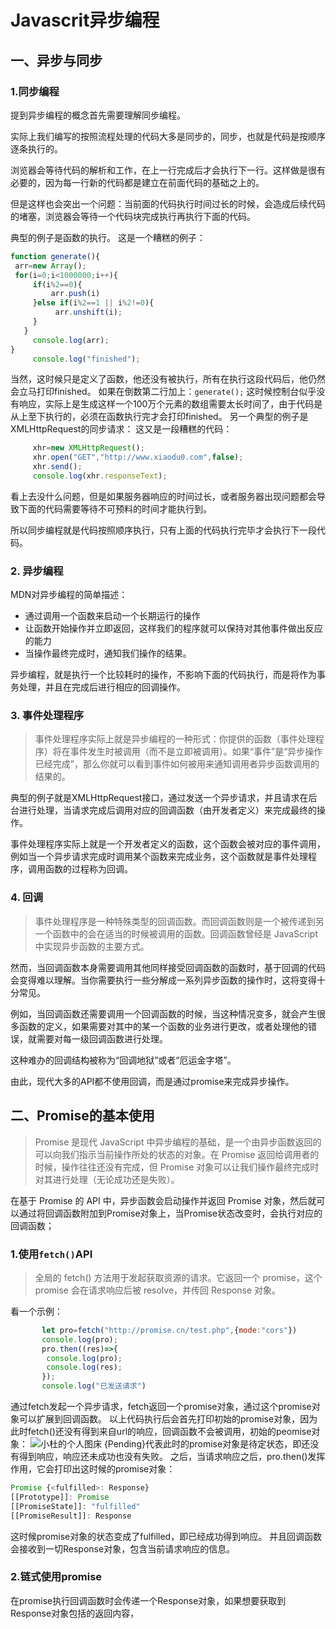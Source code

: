 # Javascrit异步编程

## 一、异步与同步



### 1.同步编程

提到异步编程的概念首先需要理解同步编程。

实际上我们编写的按照流程处理的代码大多是同步的，同步，也就是代码是按顺序逐条执行的。

浏览器会等待代码的解析和工作，在上一行完成后才会执行下一行。这样做是很有必要的，因为每一行新的代码都是建立在前面代码的基础之上的。

但是这样也会突出一个问题：当前面的代码执行时间过长的时候，会造成后续代码的堵塞，浏览器会等待一个代码块完成执行再执行下面的代码。

典型的例子是函数的执行。
这是一个糟糕的例子：

```javascript
function generate(){
 arr=new Array();
 for(i=0;i<1000000;i++){
     if(i%2==0){
         arr.push(i)
     }else if(i%2==1 || i%2!=0){
          arr.unshift(i);
     }
   }
     console.log(arr);
}
     console.log("finished");
```

当然，这时候只是定义了函数，他还没有被执行，所有在执行这段代码后，他仍然会立马打印finished。
如果在倒数第二行加上：`generate();`
这时候控制台似乎没有响应，实际上是生成这样一个100万个元素的数组需要太长时间了，由于代码是从上至下执行的，必须在函数执行完才会打印finished。
另一个典型的例子是XMLHttpRequest的同步请求：
这又是一段糟糕的代码：

```javascript
     xhr=new XMLHttpRequest();
     xhr.open("GET","http://www.xiaodu0.com",false);
     xhr.send();
     console.log(xhr.responseText);
```

看上去没什么问题，但是如果服务器响应的时间过长，或者服务器出现问题都会导致下面的代码需要等待不可预料的时间才能执行到。

所以同步编程就是代码按照顺序执行，只有上面的代码执行完毕才会执行下一段代码。

### 2. 异步编程

MDN对异步编程的简单描述：

* 通过调用一个函数来启动一个长期运行的操作
* 让函数开始操作并立即返回，这样我们的程序就可以保持对其他事件做出反应的能力
* 当操作最终完成时，通知我们操作的结果。

异步编程，就是执行一个比较耗时的操作，不影响下面的代码执行，而是将作为事务处理，并且在完成后进行相应的回调操作。

### 3. 事件处理程序

> 事件处理程序实际上就是异步编程的一种形式：你提供的函数（事件处理程序）将在事件发生时被调用（而不是立即被调用）。如果“事件”是“异步操作已经完成”，那么你就可以看到事件如何被用来通知调用者异步函数调用的结果的。

典型的例子就是XMLHttpRequest接口，通过发送一个异步请求，并且请求在后台进行处理，当请求完成后调用对应的回调函数（由开发者定义）来完成最终的操作。

事件处理程序实际上就是一个开发者定义的函数，这个函数会被对应的事件调用，例如当一个异步请求完成时调用某个函数来完成业务，这个函数就是事件处理程序，调用函数的过程称为回调。

### 4. 回调

> 事件处理程序是一种特殊类型的回调函数。而回调函数则是一个被传递到另一个函数中的会在适当的时候被调用的函数。回调函数曾经是 JavaScript 中实现异步函数的主要方式。

然而，当回调函数本身需要调用其他同样接受回调函数的函数时，基于回调的代码会变得难以理解。当你需要执行一些分解成一系列异步函数的操作时，这将变得十分常见。

例如，当回调函数还需要调用一个回调函数的时候，当这种情况变多，就会产生很多函数的定义，如果需要对其中的某一个函数的业务进行更改，或者处理他的错误，就需要对每一级回调函数进行处理。

这种难办的回调结构被称为“回调地狱”或者“厄运金字塔”。

由此，现代大多的API都不使用回调，而是通过promise来完成异步操作。

## 二、Promise的基本使用

> Promise 是现代 JavaScript 中异步编程的基础，是一个由异步函数返回的可以向我们指示当前操作所处的状态的对象。在 Promise 返回给调用者的时候，操作往往还没有完成，但 Promise 对象可以让我们操作最终完成时对其进行处理（无论成功还是失败）。

在基于 Promise 的 API 中，异步函数会启动操作并返回 Promise 对象，然后就可以通过将回调函数附加到Promise对象上，当Promise状态改变时，会执行对应的回调函数；

### 1.使用`fetch()`API
> 全局的 fetch() 方法用于发起获取资源的请求。它返回一个 promise，这个 promise 会在请求响应后被 resolve，并传回 Response 对象。

看一个示例：
```javascript
       let pro=fetch("http://promise.cn/test.php",{mode:"cors"})
       console.log(pro);
       pro.then((res)=>{
        console.log(pro);
        console.log(res);
       });
       console.log("已发送请求")
```
通过fetch发起一个异步请求，fetch返回一个promise对象，通过这个promise对象可以扩展到回调函数。
以上代码执行后会首先打印初始的promise对象，因为此时fetch()还没有得到来自url的响应，回调函数不会被调用，初始的peomise对象：
![小杜的个人图床](http://pic.xiaodu0.com//assets/uploads/20231026/3dadee847f52d22324929d8c23009258.png)
{Pending}代表此时的promise对象是待定状态，即还没有得到响应，响应还未成功也没有失败。
之后，当请求响应之后，pro.then()发挥作用，它会打印出这时候的promise对象：
```javascript
Promise {<fulfilled>: Response}
[[Prototype]]: Promise
[[PromiseState]]: "fulfilled"
[[PromiseResult]]: Response
```
这时候promise对象的状态变成了fulfilled，即已经成功得到响应。
并且回调函数会接收到一切Response对象，包含当前请求响应的信息。

### 2.链式使用promise
在promise执行回调函数时会传递一个Response对象，如果想要获取到Response对象包括的返回内容，

